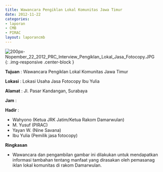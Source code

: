 ```yaml
---
title: Wawancara Pengiklan Lokal Komunitas Jawa Timur
date: 2012-11-22
categories:
- laporan
- CMB
- PIRAC
layout: laporancmb
---
```


![200px-Nopember_22_2012_PRC_Interview_Pengiklan_Lokal_Jasa_Fotocopy.JPG](/uploads/200px-Nopember_22_2012_PRC_Interview_Pengiklan_Lokal_Jasa_Fotocopy.JPG){: .img-responsive .center-block }


**Tujuan** : Wawancara Pengiklan Lokal Komunitas Jawa Timur 

**Lokasi** : Lokasi Usaha Jasa Fotocopy Ibu Yulia 

**Alamat** : Jl. Pasar Kandangan, Surabaya 

**Jam** : 

**Hadir** :
* Wahyono (Ketua JRK Jatim/Ketua Rakom Damarwulan)
* M. Yusuf (PIRAC)
* Yayan W. (Nine Savana)
* Ibu Yulia (Pemilik jasa fotocopy)

**Ringkasan**  
* Wawancara dan pengambilan gambar ini dilakukan untuk mendapatkan informasi tambahan tentang manfaat yang dirasakan oleh pemasanag iklan lokal komunitas di rakom Damarwulan.
